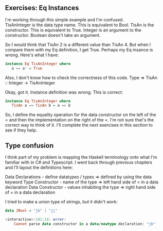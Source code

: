 ## Exercises: Eq Instances

I'm working through this simple example and I'm confused.  
TisAnInteger is the data type name. This is equivalent to Bool.
TisAn is the constructor. This is equivalent to True.
Integer is an argument to the constructor. Boolean doesn't take an argument.

So I would think that TisAn 2 is a different value than TisAn 4. But when I compare them with my Eq definition, I get True. Perhaps my Eq insance is wrong. Here's what I have:

```haskell
instance Eq TisAnInteger where
   a == a' = True
```

Also, I don't know how to check the correctness of this code.
Type => TisAn :: Integer -> TisAnInteger

Okay, got it. Instance definition was wrong. This is correct:

```haskell
instance Eq TisAnInteger where
   TisAn a == TisAn b = a == b
```

So, I define the equality operation for the data constructor on the left of the = and then the implementation on the right of the =. I'm not sure that's the correct way to think of it. I'll complete the next exercises in this section to see if they help.

## Type confusion

I think part of my problem is mapping the Haskell terminology onto what I'm familiar with in C# and Typescript. I went back through previous chapters and I'll layout the definitions here:

Data Declarations - define datatypes / types => defined by using the data keyword
Type Constructor - name of the type => left hand side of = in a data declaration
Data Constructor - values inhabiting the type => right hand side of = in a data declaration

I tried to make a union type of strings, but it didn't work:

```haskell
data JBool = "jb" | "jj"

<interactive>:101:14: error:
    Cannot parse data constructor in a data/newtype declaration: "jb"
```
